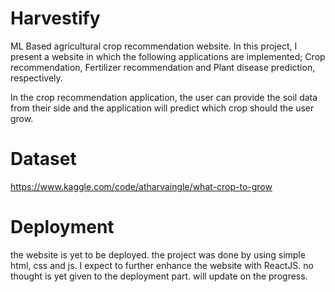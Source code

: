 # Harvestify
ML Based agricultural crop recommendation website.
In this project, I present a website in which the following applications are implemented; Crop recommendation, Fertilizer recommendation and Plant disease prediction, respectively.

In the crop recommendation application, the user can provide the soil data from their side and the application will predict which crop should the user grow.

# Dataset
https://www.kaggle.com/code/atharvaingle/what-crop-to-grow

# Deployment
the website is yet to be deployed. the project was done by using simple html, css and js.
I expect to further enhance the website with ReactJS.
no thought is yet given to the deployment part. will update on the progress.
